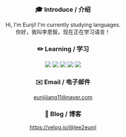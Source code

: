 <div align="center">
  
### 🎓 Introduce / 介绍<br>
Hi, I'm Eunji! I'm currently studying languages.<br>
你好，我叫李恩智。现在正在学习语言！

### ✏️ Learning / 学习
<img src="https://img.shields.io/badge/Html5-E34F26?style=flat-square&logo=HTML5&logoColor=white"/>  <img src="https://img.shields.io/badge/Css3-1572B6?style=flat-square&logo=CSS3&logoColor=white"/>  <img src="https://img.shields.io/badge/JavaScript-F7DF1E?style=flat-square&logo=JavaScript&logoColor=white"/>  <img src="https://img.shields.io/badge/Python-3776AB?style=flat-square&logo=Python&logoColor=white"/>  <img src="https://img.shields.io/badge/Django-092E20?style=flat-square&logo=Django&logoColor=white"/>
 
### ✉️ Email / 电子邮件
eunjijjang11@naver.com
  
### 📒 Blog / 博客
https://velog.io/@lee2eunji
</div>
<!--
https://simpleicons.org/
**Lee2Eunji/Lee2Eunji** is a ✨ _special_ ✨ repository because its `README.md` (this file) appears on your GitHub profile.

Here are some ideas to get you started:

- 🔭 I’m currently working on ...
- 🌱 I’m currently learning ...
- 👯 I’m looking to collaborate on ...
- 🤔 I’m looking for help with ...
- 💬 Ask me about ...
- 📫 How to reach me: ...
- 😄 Pronouns: ...
- ⚡ Fun fact: ...
-->
